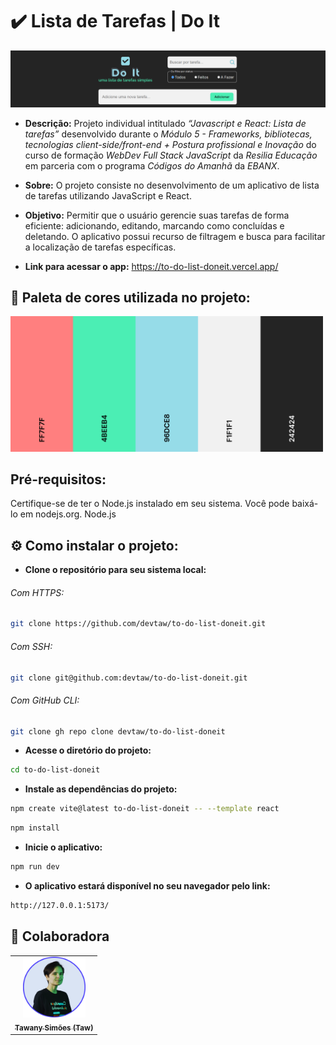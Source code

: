 # ✔️ Lista de Tarefas | Do It

<img src="./src/assets/img/ui-tela-do-it-app.png" width="700px;" alt="Tela de Interface do Usuário"/>

- **Descrição:** Projeto individual intitulado _“Javascript e React: Lista de tarefas”_ desenvolvido durante o _Módulo 5 - Frameworks, bibliotecas, tecnologias client-side/front-end + Postura profissional e Inovação_ do curso de formação _WebDev Full Stack JavaScript_ da _Resilia Educação_ em parceria com o programa _Códigos do Amanhã_ da _EBANX_.

- **Sobre:** O projeto consiste no desenvolvimento de um aplicativo de lista de tarefas utilizando JavaScript e React.

- **Objetivo:** Permitir que o usuário gerencie suas tarefas de forma eficiente: adicionando, editando, marcando como concluídas e deletando. O aplicativo possui recurso de filtragem e busca para facilitar a localização de tarefas específicas.

- **Link para acessar o app:** https://to-do-list-doneit.vercel.app/

## 🎨 Paleta de cores utilizada no projeto:

<img src="./src/assets/img/paleta-cores-do-it-app.png" width="500x;" alt="Paleta de Cores do Projeto"/>

## Pré-requisitos:

Certifique-se de ter o Node.js instalado em seu sistema. Você pode baixá-lo em nodejs.org.
Node.js

## ⚙️ Como instalar o projeto:

- **Clone o repositório para seu sistema local:**

###### Com HTTPS:

```bash
git clone https://github.com/devtaw/to-do-list-doneit.git
```

###### Com SSH:

```bash
git clone git@github.com:devtaw/to-do-list-doneit.git
```

###### Com GitHub CLI:

```bash
git clone gh repo clone devtaw/to-do-list-doneit
```

- **Acesse o diretório do projeto:**

```bash
cd to-do-list-doneit
```

- **Instale as dependências do projeto:**

```bash
npm create vite@latest to-do-list-doneit -- --template react
```

```bash
npm install
```

- **Inicie o aplicativo:**

```bash
npm run dev
```

- **O aplicativo estará disponível no seu navegador pelo link:**

```bash
http://127.0.0.1:5173/
```

## 🤝 Colaboradora

<table>
  <tr>
    <td align="center">
      <a href="#">
        <img src="./src/assets/img/profile-picture.png" width="100px;" alt="Foto de perfil"/><br>
        <sub>
          <b>Tawany Simões (Taw)</b>
        </sub>
      </a>
    </td>
  </tr>
 </table>
